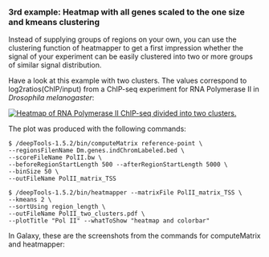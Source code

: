 ### 3rd example: Heatmap with all genes scaled to the one size and kmeans clustering

Instead of supplying groups of regions on your own, you can use the clustering function of heatmapper to get a first impression whether the signal of your experiment can be easily clustered into two or more groups of similar signal distribution.

Have  a look at this example with two clusters. The values correspond to log2ratios(ChIP/input) from a ChIP-seq experiment for RNA Polymerase II in _Drosophila melanogaster_:

<a href="https://raw.github.com/fidelram/deepTools/master/examples/heatmaps_kmeans_Pol_II_small.png" target="_blank">
     <img src="https://raw.github.com/fidelram/deepTools/master/examples/heatmaps_kmeans_Pol_II_small.png" Title="Heatmap of RNA Polymerase II ChIP-seq divided into two clusters." />
</a>

The plot was produced with the following commands:

    $ /deepTools-1.5.2/bin/computeMatrix reference-point \
    --regionsFilenName Dm.genes.indChromLabeled.bed \
    --scoreFileName PolII.bw \
    --beforeRegionStartLength 500 --afterRegionStartLength 5000 \
    --binSize 50 \
    --outFileName PolII_matrix_TSS

    $ /deepTools-1.5.2/bin/heatmapper --matrixFile PolII_matrix_TSS \
    --kmeans 2 \
    --sortUsing region_length \
    --outFileName PolII_two_clusters.pdf \
    --plotTitle "Pol II" --whatToShow "heatmap and colorbar"

In Galaxy, these are the screenshots from the commands for computeMatrix and heatmapper:

[Benjamini and Speed]: http://nar.oxfordjournals.org/content/40/10/e72 "Nucleic Acids Research (2012)"
[Diaz et al.]: http://www.degruyter.com/view/j/sagmb.2012.11.issue-3/1544-6115.1750/1544-6115.1750.xml "Stat. Appl. Gen. Mol. Biol. (2012)"
[k-means]: http://en.wikipedia.org/wiki/K-means_clustering
[cluster3]: http://bonsai.hgc.jp/~mdehoon/software/cluster/
[R]: http://www.r-project.org/
[IGV]: http://www.broadinstitute.org/igv/ "Integrative Genome Browser developed by the Broad Institute"
[bowtie2]: http://bowtie-bio.sourceforge.net/bowtie2/manual.shtml